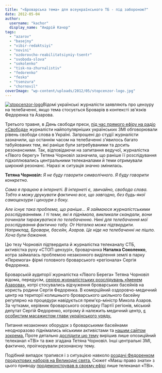 ```yaml
---
title: "«Броварська тема» для всеукраїнського ТБ - під забороною?"
date: 2012-05-04
author: 
  username: "kachor"
  display_name: "Андрій Качор"
tags: 
  - "azarov"
  - "basejny"
  - "vibir-redaktsiyi"
  - "novini"
  - "ozdorovcho-reabilitatsiyniy-tsentr"
  - "svoboda-slova"
  - "sokolenko"
  - "tisk-na-zhurnalistiv"
  - "fedorenko"
  - "fesko"
  - "tsenzura"
  - "chornovil"
coverImage: "wp-content/uploads/2012/05/stopcenzor-logo.jpg"
---
```


[![](https://mpz.brovary.org/wp-content/uploads/2012/05/stopcenzor-logo.jpg "stopcenzor-logo")](https://mpz.brovary.org/wp-content/uploads/2012/05/stopcenzor-logo.jpg)Відомі українські журналісти заявляють про цензуру на телебаченні, якщо тема стосується Броварів в контексті зв'язків Федоренка та Азарова.

Третього травня, в День свободи преси, [під час прямого ефіру на радіо «Свобода»](http://www.radiosvoboda.org/content/article/24568847.html) журналісти найпопулярніших українських ЗМІ обговорювали рівень свободи слова в Україні. Запрошені до студії журналісти зазначили, що останнім часом на телебаченні з'явилось багато табуйованих тем, які раніше були затребуваними та досить резонансними. Так, відповідаючи на запитання ведучої, журналістка «Лівого берегу» Тетяна Чорновіл зазначила, що раніше її розслідування підхоплювались центральними телеканалами й теми отримували широкий резонанс. Наразі ж ситуація значно змінилась.

**Тетяна Чорновіл:** _Я не буду говорити символічного. Я буду говорити конкретно._

_Сама я працюю в інтернеті. В інтернеті є, звичайно, свобода слова. Тобто я можу друкувати фактично все, що завгодно, без будь-якої самоцензури і цензури з боку._ 

_Але існує така проблема, що раніше... Я займаюся журналістськими розслідуваннями. І ті теми, які я піднімала, викликали скандали, вони починали тиражуватися по телебаченню. Нині для телебачення мої розслідування фактично табу. От Наталка може підтвердити. Наприклад, Бровари, басейн, Азаров. Це ніде на телебаченні не пішло. Хоча були бажання._ 

Цю тезу Чорновіл підтвердила й журналістка телеканалу СТБ, активістка руху «СТОП цензурі», броварчанка **Наталка Соколенко**, котра займалась проблемою незаконного виділення землі в парку «Перемога» фірмі головного броварського «регіонала» Сергія Федоренка.

Броварській аудиторії журналістка «Лівого Берега» Тетяна Чорновіл відома, передусім, [серією журналістських розслідувань «Іменем Азарова»](https://lb.ua/news/2012/01/30/134252_imenem_azarova_3_merzkaya_lozh.html), котрі стосувались відчуження броварських басейнів на користь родини Сергія Федоренка. В комерційний оздоровчо-медичний центр на території колишнього броварського шкільного басейну регулярно на процедури навідується прем'єр-міністр Микола Азаров. За чутками, керівник броварського осередку Партії регіонів, міський депутат Сергій Федоренко, котрому й належить медичний центр, [є особистим масажистом глави українського уряду.](http://blogs.pravda.com.ua/authors/yusov/4f799eb713d3d/) 

Питання незаконних оборудок з броварськими басейнами неодноразово піднімались міськими активістами та [нашим сайтом зокрема.](https://mpz.brovary.org/yak-telekanal-tvi-znimav-syujet-pro-brovarsky-baseyny/) Проте детально [дослідити цю тему](https://www.youtube.com/watch?feature=player_embedded&v=nklwcJCt6Ls) вирішив лише опозиційний телеканал «ТВі» та вже згадана Тетяна Чорновіл. Інші центральні ЗМІ, фактично, проігнорували резонансну тему.

Подібний випадок трапився і з ситуацією навколо [роздачі Федоренком продуктових наборів на Великодні свята.](https://mpz.brovary.org/fedorenko-rozpochav-peredviborchu-rozdachu-produktovih-naboriv-video/) Сюжет «Маєш право знати» з цього приводу [продемонстрував в своєму ефірі](https://mpz.brovary.org/studiya-mayesh-pravo-znati-telekanal-tvi-pokazav-syuzhet-mpz-u-pryamomu-efiri/) лише телеканал «ТВі».
